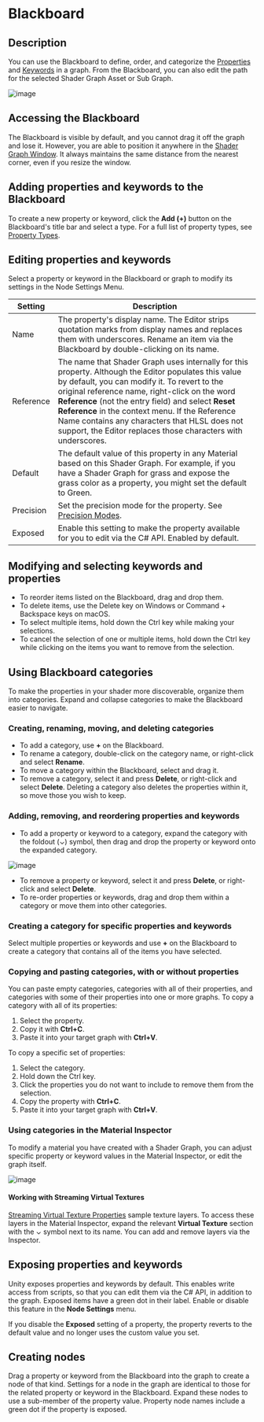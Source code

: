 # Blackboard

## Description
You can use the Blackboard to define, order, and categorize the [Properties](Property-Types.md) and [Keywords](Keywords.md) in a graph. From the Blackboard, you can also edit the path for the selected Shader Graph Asset or Sub Graph.

![image](images/blackboardcategories1.png)

## Accessing the Blackboard
The Blackboard is visible by default, and you cannot drag it off the graph and lose it. However, you are able to position it anywhere in the [Shader Graph Window](Shader-Graph-Window.md). It always maintains the same distance from the nearest corner, even if you resize the window.

## Adding properties and keywords to the Blackboard
To create a new property or keyword, click the **Add (+)** button on the Blackboard's title bar and select a type. For a full list of property types, see [Property Types](Property-Types.md).

## Editing properties and keywords
Select a property or keyword in the Blackboard or graph to modify its settings in the Node Settings Menu.


| Setting   | Description |
|-----------|-------------|
| Name      |  The property's display name. The Editor strips quotation marks from display names and replaces them with underscores. Rename an item via the Blackboard by double-clicking on its name. |
| Reference | The name that Shader Graph uses internally for this property.  Although the Editor populates this value by default, you can modify it. To revert to the original reference name, right-click on the word **Reference** (not the entry field) and select **Reset Reference** in the context menu. If the Reference Name contains any characters that HLSL does not support, the Editor replaces those characters with underscores. |
| Default   | The default value of this property in any Material based on this Shader Graph. For example, if you have a Shader Graph for grass and expose the grass color as a property, you might set the default to Green.|
| Precision | Set the precision mode for the property. See [Precision Modes](Precision-Modes.md). |
| Exposed   | Enable this setting to make the property available for you to edit via the C# API. Enabled by default. |

## Modifying and selecting keywords and properties

* To reorder items listed on the Blackboard, drag and drop them.
* To delete items, use the Delete key on Windows or Command + Backspace keys on macOS.
* To select multiple items, hold down the Ctrl key while making your selections.
* To cancel the selection of one or multiple items, hold down the Ctrl key while clicking on the items you want to remove from the selection.

## Using Blackboard categories
To make the properties in your shader more discoverable, organize them into categories. Expand and collapse categories to make the Blackboard easier to navigate.

### Creating, renaming, moving, and deleting categories
* To add a category, use **+** on the Blackboard.
* To rename a category, double-click on the category name, or right-click and select **Rename**.
* To move a category within the Blackboard, select and drag it.
* To remove a category, select it and press **Delete**, or right-click and select **Delete**. Deleting a category also deletes the properties within it, so move those you wish to keep.

### Adding, removing, and reordering properties and keywords
* To add a property or keyword to a category, expand the category with the foldout (⌄) symbol, then drag and drop the property or keyword onto the expanded category.

![image](images/blackboardcategories2.png)

* To remove a property or keyword, select it and press **Delete**, or right-click and select **Delete**.
* To re-order properties or keywords, drag and drop them within a category or move them into other categories.

### Creating a category for specific properties and keywords
Select multiple properties or keywords and use **+** on the Blackboard to create a category that contains all of the items you have selected.

### Copying and pasting categories, with or without properties
You can paste empty categories, categories with all of their properties, and categories with some of their properties into one or more graphs. To copy a category with all of its properties:
1. Select the property.
2. Copy it with **Ctrl+C**.
3. Paste it into your target graph with **Ctrl+V**.

To copy a specific set of properties:
1. Select the category.
2. Hold down the Ctrl key.
3. Click the properties you do not want to include to remove them from the selection.
4. Copy the property with **Ctrl+C**.
5. Paste it into your target graph with **Ctrl+V**.

### Using categories in the Material Inspector
To modify a material you have created with a Shader Graph, you can adjust specific property or keyword values in the Material Inspector, or edit the graph itself.

![image](images/blackboardcategories3.png)


#### Working with Streaming Virtual Textures
[Streaming Virtual Texture Properties](https://docs.unity3d.com/Documentation/Manual/svt-use-in-shader-graph.html) sample texture layers. To access these layers in the Material Inspector, expand the relevant **Virtual Texture** section with the ⌄ symbol next to its name. You can add and remove layers via the Inspector.

## Exposing properties and keywords
Unity exposes properties and keywords by default. This enables write access from scripts, so that you can edit them via the C# API, in addition to the graph. Exposed items have a green dot in their label. Enable or disable this feature in the **Node Settings** menu.

If you disable the **Exposed** setting of a property, the property reverts to the default value and no longer uses the custom value you set.

## Creating nodes

Drag a property or keyword from the Blackboard into the graph to create a node of that kind. Settings for a node in the graph are identical to those for the related property or keyword in the Blackboard. Expand these nodes to use a sub-member of the property value.
Property node names include a green dot if the property is exposed.
